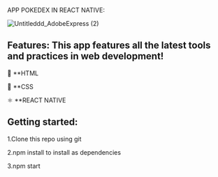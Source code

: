 APP POKEDEX IN REACT NATIVE:

![Untitleddd_AdobeExpress (2)](https://user-images.githubusercontent.com/74988159/212973309-a7e609a0-a04c-4c9f-9490-17531549979b.gif)


## Features: This app features all the latest tools and practices in web development!

📄 **HTML

📄 **CSS

⚛️ **REACT NATIVE

## Getting started:

1.Clone this repo using git

2.npm install to install as dependencies

3.npm start
